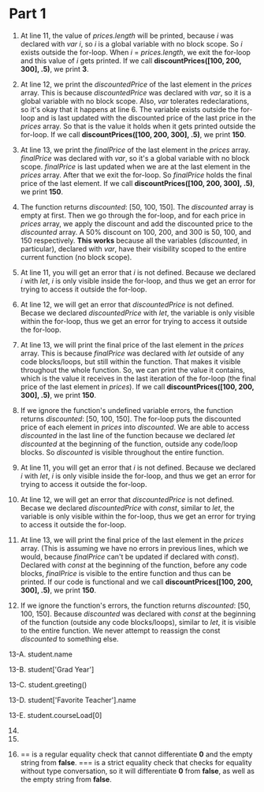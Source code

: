 # Part 1

1. At line 11, the value of *prices.length* will be printed, because *i* was declared with *var i*, so *i* is a global variable with no block scope. So *i* exists outside the for-loop. When *i* = *prices.length*, we exit the for-loop and this value of *i* gets printed. If we call **discountPrices([100, 200, 300], .5)**, we print **3**. 

2. At line 12, we print the *discountedPrice* of the last element in the *prices* array. This is because *discountedPrice* was declared with *var*, so it is a global variable with no block scope. Also, *var* tolerates redeclarations, so it's okay that it happens at line 6. The variable exists outside the for-loop and is last updated with the discounted price of the last price in the *prices* array. So that is the value it holds when it gets printed outside the for-loop. If we call **discountPrices([100, 200, 300], .5)**, we print **150**.

3. At line 13, we print the *finalPrice* of the last element in the *prices* array. *finalPrice* was declared with *var*, so it's a global variable with no block scope.  *finalPrice* is last updated when we are at the last element in the *prices* array. After that we exit the for-loop. So *finalPrice* holds the final price of the last element. If we call **discountPrices([100, 200, 300], .5)**, we print **150**.

4. The function returns *discounted*: [50, 100, 150]. The *discounted* array is empty at first. Then we go through the for-loop, and for each price in *prices* array, we apply the discount and add the discounted price to the *discounted* array. A 50% discount on 100, 200, and 300 is 50, 100, and 150 respectively. **This works** because all the variables (*discounted*, in particular), declared with *var*, have their visibility scoped to the entire current function (no block scope). 

5. At line 11, you will get an error that *i* is not defined. Because we declared *i* with *let*, *i* is only visible inside the for-loop, and thus we get an error for trying to access it outside the for-loop.

6. At line 12, we will get an error that *discountedPrice* is not defined. Becase we declared *discountedPrice* with *let*, the variable is only visible within the for-loop, thus we get an error for trying to access it outside the for-loop.

7. At line 13, we will print the final price of the last element in the *prices* array. This is because *finalPrice* was declared with *let* outside of any code blocks/loops, but still within the function. That makes it visible throughout the whole function. So, we can print the value it contains, which is the value it receives in the last iteration of the for-loop (the final price of the last element in *prices*). If we call **discountPrices([100, 200, 300], .5)**, we print **150**.

8. If we ignore the function's undefined variable errors, the function returns *discounted*: [50, 100, 150]. The for-loop puts the discounted price of each element in *prices* into *discounted*. We are able to access *discounted* in the last line of the function because we declared *let discounted* at the beginning of the function, outside any code/loop blocks. So *discounted* is visible throughout the entire function.

9. At line 11, you will get an error that *i* is not defined. Because we declared *i* with *let*, *i* is only visible inside the for-loop, and thus we get an error for trying to access it outside the for-loop.

10. At line 12, we will get an error that *discountedPrice* is not defined. Becase we declared *discountedPrice* with *const*, similar to *let*, the variable is only visible within the for-loop, thus we get an error for trying to access it outside the for-loop.

11. At line 13, we will print the final price of the last element in the *prices* array. (This is assuming we have no errors in previous lines, which we would, because *finalPrice* can't be updated if declared with *const*). Declared with *const* at the beginning of the function, before any code blocks, *finalPrice* is visible to the entire function and thus can be printed. If our code is functional and we call **discountPrices([100, 200, 300], .5)**, we print **150**.

12. If we ignore the function's errors, the function returns *discounted*: [50, 100, 150]. Because *discounted* was declared with *const* at the beginning of the function (outside any code blocks/loops), similar to *let*, it is visible to the entire function. We never attempt to reassign the const *discounted* to something else.

13-A. student.name

13-B. student['Grad Year']

13-C. student.greeting()

13-D. student['Favorite Teacher'].name

13-E. student.courseLoad[0]

14. 

15.

16. == is a regular equality check that cannot differentiate **0** and the empty string from **false**. === is a strict equality check that checks for equality without type conversation, so it will differentiate **0** from **false**, as well as the empty string from **false**. 

